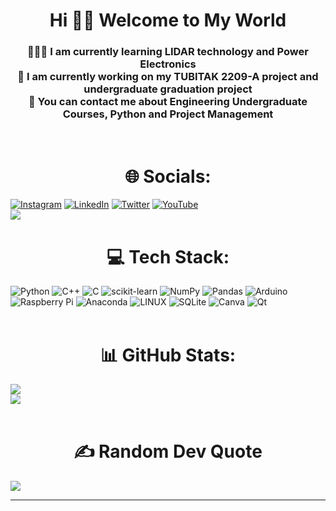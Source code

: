 <h1 align="center">Hi ✌🏻 Welcome to My World</h1>

<h3 align="center">👨🏻‍💻  I am currently learning LIDAR technology and Power Electronics<br>📝  I am currently working on my TUBITAK 2209-A project and undergraduate graduation project<br>💬  You can contact me about Engineering Undergraduate Courses, Python and Project Management</h3><br>

<h1 align="center">🌐 Socials:</h1>

[![Instagram](https://img.shields.io/badge/Instagram-%23E4405F.svg?logo=Instagram&logoColor=white)](https://instagram.com/talhaturac_) 
[![LinkedIn](https://img.shields.io/badge/LinkedIn-%230077B5.svg?logo=linkedin&logoColor=white)](https://linkedin.com/in/talhaturacturk) 
[![Twitter](https://img.shields.io/badge/Twitter-%231DA1F2.svg?logo=Twitter&logoColor=white)](https://twitter.com/talhaturacturk) 
[![YouTube](https://img.shields.io/badge/YouTube-%23FF0000.svg?logo=YouTube&logoColor=white)](https://youtube.com/@talhaturacturk)
<br/>
[![](https://visitcount.itsvg.in/api?id=talhaturac&icon=0&color=6)](https://visitcount.itsvg.in)
<br/>

<h1 align="center">💻 Tech Stack:</h1>

![Python](https://img.shields.io/badge/python-3670A0?style=for-the-badge&logo=python&logoColor=ffdd54) 
![C++](https://img.shields.io/badge/c++-%2300599C.svg?style=for-the-badge&logo=c%2B%2B&logoColor=white) 
![C](https://img.shields.io/badge/c-%2300599C.svg?style=for-the-badge&logo=c&logoColor=white) 
![scikit-learn](https://img.shields.io/badge/scikit--learn-%23F7931E.svg?style=for-the-badge&logo=scikit-learn&logoColor=white) 
![NumPy](https://img.shields.io/badge/numpy-%23013243.svg?style=for-the-badge&logo=numpy&logoColor=white) 
![Pandas](https://img.shields.io/badge/pandas-%23150458.svg?style=for-the-badge&logo=pandas&logoColor=white) 
![Arduino](https://img.shields.io/badge/-Arduino-00979D?style=for-the-badge&logo=Arduino&logoColor=white) 
![Raspberry Pi](https://img.shields.io/badge/-RaspberryPi-C51A4A?style=for-the-badge&logo=Raspberry-Pi) 
![Anaconda](https://img.shields.io/badge/Anaconda-%2344A833.svg?style=for-the-badge&logo=anaconda&logoColor=white) 
![LINUX](https://img.shields.io/badge/Linux-FCC624?style=for-the-badge&logo=linux&logoColor=black) 
![SQLite](https://img.shields.io/badge/sqlite-%2307405e.svg?style=for-the-badge&logo=sqlite&logoColor=white) 
![Canva](https://img.shields.io/badge/Canva-%2300C4CC.svg?style=for-the-badge&logo=Canva&logoColor=white) 
![Qt](https://img.shields.io/badge/Qt-%23217346.svg?style=for-the-badge&logo=Qt&logoColor=white)
<br/>
<br/>

 <h1 align="center">📊 GitHub Stats:</h1> 

![](https://github-readme-stats.vercel.app/api?username=talhaturac&theme=midnight-purple&hide_border=false&include_all_commits=true&count_private=false)<br/>
![](https://github-readme-stats.vercel.app/api/top-langs/?username=talhaturac&theme=midnight-purple&hide_border=false&include_all_commits=true&count_private=false&layout=compact)
<br/>
<br/>

 <h1 align="center">✍️ Random Dev Quote</h1> 
  
![](https://quotes-github-readme.vercel.app/api?type=horizontal&theme=dark)

---
